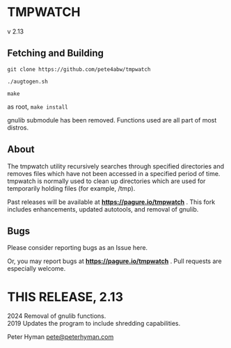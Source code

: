 TMPWATCH
========

v 2.13

Fetching and Building
---------------------

```
git clone https://github.com/pete4abw/tmpwatch

./augtogen.sh

make
```
as root, `make install`

gnulib submodule has been removed. Functions used are all part of most distros.

About
-----
The tmpwatch utility recursively searches through specified directories and
removes files which have not been accessed in a specified period of time.
tmpwatch is normally used to clean up directories which are used for
temporarily holding files (for example, /tmp).

Past releases will be available at **https://pagure.io/tmpwatch** .
This fork includes enhancements, updated autotools, and removal of gnulib.

Bugs
----
Please consider reporting bugs as an Issue here.

Or, you may report bugs at **https://pagure.io/tmpwatch** .  Pull requests are
especially welcome.

THIS RELEASE, 2.13
===================
2024 Removal of gnulib functions.\
2019 Updates the program to include shredding capabilities.

Peter Hyman
pete@peterhyman.com
